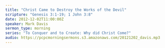 ```yaml
---
title: "Christ Came to Destroy the Works of the Devil"
scripture: "Genesis 3:1-19; 1 John 3:8"
date: 2012-12-02T11:00:00Z
speaker: Mark Davis
sermon_type: morning
series: "To Conquer and to Create: Why did Christ Come?"
audio: https://pcpcmorningsermons.s3.amazonaws.com/20121202_davis.mp3 
---
```



